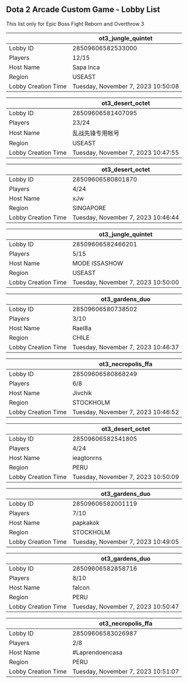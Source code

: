 ## Dota 2 Arcade Custom Game - Lobby List

This list only for Epic Boss Fight Reborn and Overthrow 3

|  | ot3_jungle_quintet |
| ------ | ------ |
| Lobby ID | 28509606582533000 |
| Players | 12/15 |
| Host Name | Sapa Inca |
| Region | USEAST |
| Lobby Creation Time | Tuesday, November 7, 2023 10:50:08 |


|  | ot3_desert_octet |
| ------ | ------ |
| Lobby ID | 28509606581407095 |
| Players | 23/24 |
| Host Name | 乱战先锋专用帐号 |
| Region | USEAST |
| Lobby Creation Time | Tuesday, November 7, 2023 10:47:55 |


|  | ot3_desert_octet |
| ------ | ------ |
| Lobby ID | 28509606580801870 |
| Players | 4/24 |
| Host Name | xJw |
| Region | SINGAPORE |
| Lobby Creation Time | Tuesday, November 7, 2023 10:46:44 |


|  | ot3_jungle_quintet |
| ------ | ------ |
| Lobby ID | 28509606582466201 |
| Players | 5/15 |
| Host Name | MODE ISSASHOW |
| Region | USEAST |
| Lobby Creation Time | Tuesday, November 7, 2023 10:50:00 |


|  | ot3_gardens_duo |
| ------ | ------ |
| Lobby ID | 28509606580738502 |
| Players | 3/10 |
| Host Name | Rael8a |
| Region | CHILE |
| Lobby Creation Time | Tuesday, November 7, 2023 10:46:37 |


|  | ot3_necropolis_ffa |
| ------ | ------ |
| Lobby ID | 28509606580868249 |
| Players | 6/8 |
| Host Name | Jivchik |
| Region | STOCKHOLM |
| Lobby Creation Time | Tuesday, November 7, 2023 10:46:52 |


|  | ot3_desert_octet |
| ------ | ------ |
| Lobby ID | 28509606582541805 |
| Players | 4/24 |
| Host Name | ieagtonrns |
| Region | PERU |
| Lobby Creation Time | Tuesday, November 7, 2023 10:50:09 |


|  | ot3_gardens_duo |
| ------ | ------ |
| Lobby ID | 28509606582001119 |
| Players | 7/10 |
| Host Name | papkakok |
| Region | STOCKHOLM |
| Lobby Creation Time | Tuesday, November 7, 2023 10:49:05 |


|  | ot3_gardens_duo |
| ------ | ------ |
| Lobby ID | 28509606582858716 |
| Players | 8/10 |
| Host Name | falcon |
| Region | PERU |
| Lobby Creation Time | Tuesday, November 7, 2023 10:50:47 |


|  | ot3_necropolis_ffa |
| ------ | ------ |
| Lobby ID | 28509606583026987 |
| Players | 2/8 |
| Host Name | #Laprendoencasa |
| Region | PERU |
| Lobby Creation Time | Tuesday, November 7, 2023 10:51:07 |


